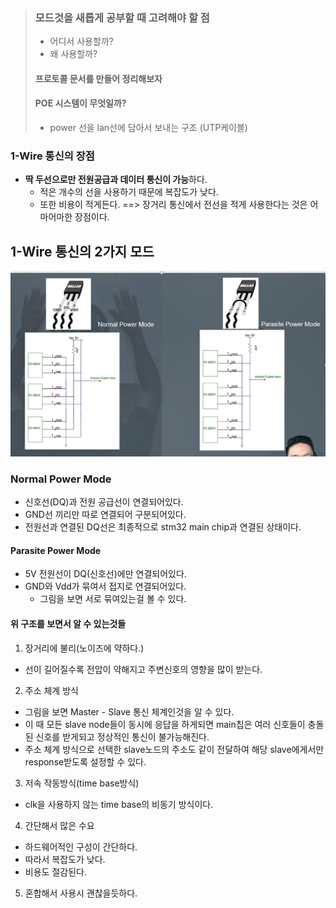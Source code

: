 > ### **모드것을 새롭게 공부할 때 고려해야 할 점**
>
> - 어디서 사용할까?
> - 왜 사용할까?
>
> #### 프로토콜 문서를 만들어 정리해보자
>
> #### POE 시스템이 무엇일까?
>
> - power 선을 lan선에 담아서 보내는 구조 (UTP케이블)

### 1-Wire 통신의 장점

- **딱 두선으로만 전원공급과 데이터 통신이 가능**하다.
  - 적은 개수의 선을 사용하기 때문에 복잡도가 낮다.
  - 또한 비용이 적게든다. ==> 장거리 통신에서 전선을 적게 사용한다는 것은 어마어마한 장점이다.

## 1-Wire 통신의 2가지 모드

![alt text](image.png)

### Normal Power Mode

- 신호선(DQ)과 전원 공급선이 연결되어있다.
- GND선 끼리만 따로 연결되어 구분되어있다.
- 전원선과 연결된 DQ선은 최종적으로 stm32 main chip과 연결된 상태이다.

#### Parasite Power Mode

- 5V 전원선이 DQ(신호선)에만 연결되어있다.
- GND와 Vdd가 묶여서 접지로 연결되어있다.
  - 그림을 보면 서로 묶여있는걸 볼 수 있다.

#### 위 구조를 보면서 알 수 있는것들

1. 장거리에 불리(노이즈에 약하다.)

- 선이 길어질수록 전압이 약해지고 주변신호의 영향을 많이 받는다.

2. 주소 체계 방식

- 그림을 보면 Master - Slave 통신 체계인것을 알 수 있다.
- 이 때 모든 slave node들이 동시에 응답을 하게되면 main칩은 여러 신호들이 충돌된 신호를 받게되고 정상적인 통신이 불가능해진다.
- 주소 체계 방식으로 선택한 slave노드의 주소도 같이 전달하여 해당 slave에게서만 response받도록 설정할 수 있다.

3. 저속 작동방식(time base방식)

- clk을 사용하지 않는 time base의 비동기 방식이다.

4. 간단해서 많은 수요

- 하드웨어적인 구성이 간단하다.
- 따라서 복잡도가 낮다.
- 비용도 절감된다.

5. 혼합해서 사용시 괜찮을듯하다.
